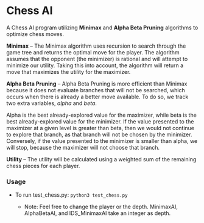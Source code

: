 # Chess AI

A Chess AI program utilizing **Minimax** and **Alpha Beta Pruning** algorithms to optimize chess moves.

**Minimax** – The Minimax algorithm uses recursion to search through the game tree and returns the optimal move for the player. The algorithm assumes that the opponent (the minimizer) is rational and will attempt to minimize our utility. Taking this into account, the algorithm will return a move that maximizes the utility for the maximizer.

**Alpha Beta Pruning** – Alpha Beta Pruning is more efficient than Minimax because it does not evaluate branches that will not be searched, which occurs when there is already a better move available. To do so, we track two extra variables, *alpha* and *beta*. 

Alpha is the best already-explored value for the maximizer, while beta is the best already-explored value for the minimizer. If the value presented to the maximizer at a given level is greater than beta, then we would not continue to explore that branch, as that branch will not be chosen by the minimizer. Conversely, if the value presented to the minimizer is smaller than alpha, we will stop, because the maximizer will not choose that branch.

**Utility** – The utility will be calculated using a weighted sum of the remaining chess pieces for each player.

### Usage

- To run test_chess.py: `python3 test_chess.py`

    - Note: Feel free to change the player or the depth. MinimaxAI, AlphaBetaAI, and IDS_MinimaxAI take an integer as depth.
